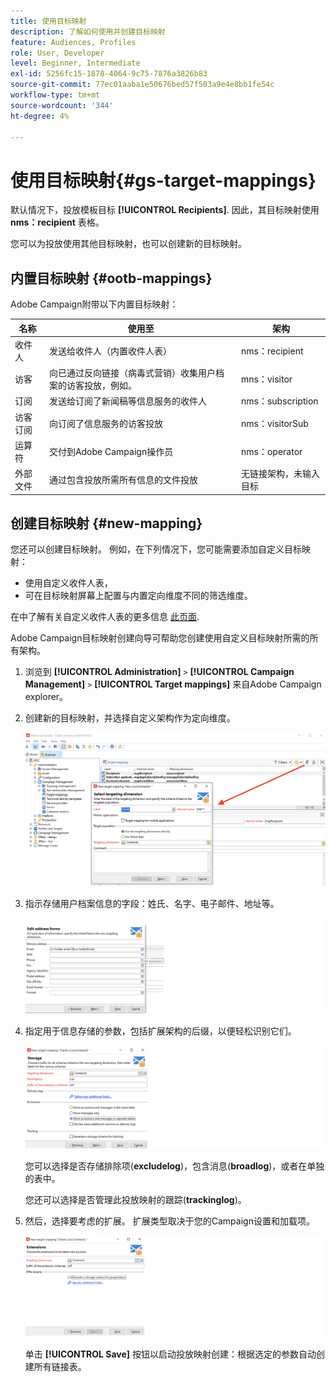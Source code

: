 ```yaml
---
title: 使用目标映射
description: 了解如何使用并创建目标映射
feature: Audiences, Profiles
role: User, Developer
level: Beginner, Intermediate
exl-id: 5256fc15-1878-4064-9c75-7876a3826b83
source-git-commit: 77ec01aaba1e50676bed57f503a9e4e8bb1fe54c
workflow-type: tm+mt
source-wordcount: '344'
ht-degree: 4%

---
```


# 使用目标映射{#gs-target-mappings}

默认情况下，投放模板目标 **[!UICONTROL Recipients]**. 因此，其目标映射使用 **nms：recipient** 表格。

您可以为投放使用其他目标映射，也可以创建新的目标映射。

## 内置目标映射 {#ootb-mappings}

Adobe Campaign附带以下内置目标映射：

| 名称 | 使用至 | 架构 |
|---|---|---|
| 收件人 | 发送给收件人（内置收件人表） | nms：recipient |
| 访客 | 向已通过反向链接（病毒式营销）收集用户档案的访客投放，例如。 | mns：visitor |
| 订阅 | 发送给订阅了新闻稿等信息服务的收件人 | nms：subscription |
| 访客订阅 | 向订阅了信息服务的访客投放 | nms：visitorSub |
| 运算符 | 交付到Adobe Campaign操作员 | nms：operator |
| 外部文件 | 通过包含投放所需所有信息的文件投放 | 无链接架构，未输入目标 |

## 创建目标映射 {#new-mapping}

您还可以创建目标映射。 例如，在下列情况下，您可能需要添加自定义目标映射：

* 使用自定义收件人表，
* 可在目标映射屏幕上配置与内置定向维度不同的筛选维度。

在中了解有关自定义收件人表的更多信息 [此页面](../dev/custom-recipient.md).

Adobe Campaign目标映射创建向导可帮助您创建使用自定义目标映射所需的所有架构。

1. 浏览到 **[!UICONTROL Administration]** `>` **[!UICONTROL Campaign Management]** `>` **[!UICONTROL Target mappings]** 来自Adobe Campaign explorer。

1. 创建新的目标映射，并选择自定义架构作为定向维度。

   ![](assets/new-target-mapping.png)


1. 指示存储用户档案信息的字段：姓氏、名字、电子邮件、地址等。

   ![](assets/wf_new_mapping_define_join.png)

1. 指定用于信息存储的参数，包括扩展架构的后缀，以便轻松识别它们。

   ![](assets/wf_new_mapping_define_names.png)

   您可以选择是否存储排除项(**excludelog**)，包含消息(**broadlog**)，或者在单独的表中。

   您还可以选择是否管理此投放映射的跟踪(**trackinglog**)。

1. 然后，选择要考虑的扩展。 扩展类型取决于您的Campaign设置和加载项。

   ![](assets/wf_new_mapping_define_extensions.png)

   单击 **[!UICONTROL Save]** 按钮以启动投放映射创建：根据选定的参数自动创建所有链接表。
